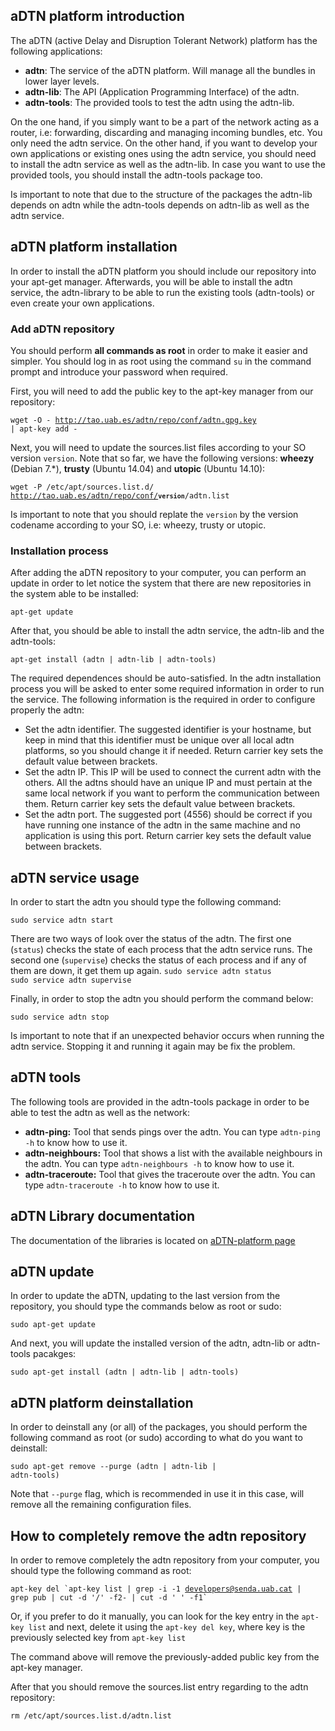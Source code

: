 <h2>aDTN platform introduction</h2>

The aDTN (active Delay and Disruption Tolerant Network) platform has the following applications:

<ul>
	<li><strong>adtn</strong>: The service of the aDTN platform. Will manage all the bundles in lower layer levels.</li>
	<li><strong>adtn-lib</strong>: The API (Application Programming Interface) of the adtn.</li>
	<li><strong>adtn-tools</strong>: The provided tools to test the adtn using the adtn-lib.</li>
</ul>

On the one hand, if you simply want to be a part of the network acting as a router, i.e: forwarding, discarding and managing incoming bundles, etc. You only need the adtn service. 
On the other hand, if you want to develop your own applications or existing ones using the adtn service, you should need to install the adtn service as well as the adtn-lib. In case you want to use the provided tools, you should install the adtn-tools package too.

Is important to note that due to the structure of the packages the adtn-lib depends on adtn while the adtn-tools depends on adtn-lib as well as the adtn service.

<h2>aDTN platform installation</h2>

In order to install the aDTN platform you should include our repository into your apt-get manager. Afterwards, you will be able to install the adtn service, the adtn-library to be able to run the existing tools (adtn-tools) or even create your own applications.

<h3>Add aDTN repository</h3>

You should perform <strong>all commands as root</strong> in order to make it easier and simpler. You should log in as root using the command <code>su</code> in the command prompt and introduce your password when required. 

First, you will need to add the public key to the apt-key manager from our repository:

<code>wget -O - http://tao.uab.es/adtn/repo/conf/adtn.gpg.key | apt-key add -</code>

Next, you will need to update the sources.list files according to your SO version <code>version</code>. Note that so far, we have the following versions: <strong>wheezy</strong> (Debian 7.*), <strong>trusty</strong> (Ubuntu 14.04) and <strong>utopic</strong> (Ubuntu 14.10):

<code>wget -P /etc/apt/sources.list.d/ http://tao.uab.es/adtn/repo/conf/<strong><code>version</code></strong>/adtn.list</code>

Is important to note that you should replate the <code>version</code> by the version codename according to your SO, i.e: wheezy, trusty or utopic.

<h3>Installation process</h3>

After adding the aDTN repository to your computer, you can perform an update in order to let notice the system that there are new repositories in the system able to be installed:

<code>apt-get update</code>

After that, you should be able to install the adtn service, the adtn-lib and the adtn-tools:

<code>apt-get install (adtn | adtn-lib | adtn-tools)</code>

The required dependences should be auto-satisfied. In the adtn installation process you will be asked to enter some required information in order to run the service. The following information is the required in order to configure properly the adtn:

<ul>
	<li>Set the adtn identifier. The suggested identifier is your hostname, but keep in mind that this identifier must be unique over all local adtn platforms, so you should change it if needed. Return carrier key sets the default value between brackets.</li>
	<li>Set the adtn IP. This IP will be used to connect the current adtn with the others. All the adtns should have an unique IP and must pertain at the same local network if you want to perform the communication between them. Return carrier key sets the default value between brackets.</li>
	<li>Set the adtn port. The suggested port (4556) should be correct if you have running one instance of the adtn in the same machine and no application is using this port. Return carrier key sets the default value between brackets.</li>
</ul>

<h2>aDTN service usage</h2>

In order to start the adtn you should type the following command:

<code>sudo service adtn start</code>

There are two ways of look over the status of the adtn. The first one (<code>status</code>) checks the state of each process that the adtn service runs. The second one (<code>supervise</code>) checks the status of each process and if any of them are down, it get them up again.
<code>sudo service adtn status</code>  
<code>sudo service adtn supervise</code>

Finally, in order to stop the adtn you should perform the command below:

<code>sudo service adtn stop</code>

Is important to note that if an unexpected behavior occurs when running the adtn service. Stopping it and running it again may be fix the problem.

<h2>aDTN tools</h2>

The following tools are provided in the adtn-tools package in order to be able to test the adtn as well as the network:

<ul>
	<li><strong>adtn-ping:</strong> Tool that sends pings over the adtn. You can type <code>adtn-ping -h</code> to know how to use it.</li>
	<li><strong>adtn-neighbours:</strong> Tool that shows a list with the available neighbours in the adtn. You can type <code>adtn-neighbours -h</code> to know how to use it.</li>
	<li><strong>adtn-traceroute:</strong> Tool that gives the traceroute over the adtn. You can type <code>adtn-traceroute -h</code> to know how to use it.</li>
</ul>

<h2>aDTN Library documentation</h2>

The documentation of the libraries is located on <a href="http://senda-uab.github.io/aDTN-platform">aDTN-platform page</a>

<h2>aDTN update</h2>

In order to update the aDTN, updating to the last version from the repository, you should type the commands below as root or sudo:

<code>sudo apt-get update</code>

And next, you will update the installed version of the adtn, adtn-lib or adtn-tools pacakges:

<code>sudo apt-get install (adtn | adtn-lib | adtn-tools)</code>

<h2>aDTN platform deinstallation</h2>

In order to deinstall any (or all) of the packages, you should perform the following command as root (or sudo) according to what do you want to deinstall:

<code>sudo apt-get remove --purge (adtn | adtn-lib | adtn-tools)</code>

Note that <code>--purge</code> flag, which is recommended in use it in this case, will remove all the remaining configuration files.

<h2>How to completely remove the adtn repository</h2>

In order to remove completely the adtn repository from your computer, you should type the following command as root:

<code>apt-key del  \`apt-key list | grep -i -1 developers@senda.uab.cat | grep pub | cut -d '/' -f2- | cut -d ' ' -f1\`</code>

Or, if you prefer to do it manually, you can look for the key entry in the <code>apt-key list</code> and next, delete it using the <code>apt-key del key</code>, where key is the previously selected key from <code>apt-key list</code>

The command above will remove the previously-added public key from the apt-key manager. 

After that you should remove the sources.list entry regarding to the adtn repository:

<code>rm /etc/apt/sources.list.d/adtn.list</code>

